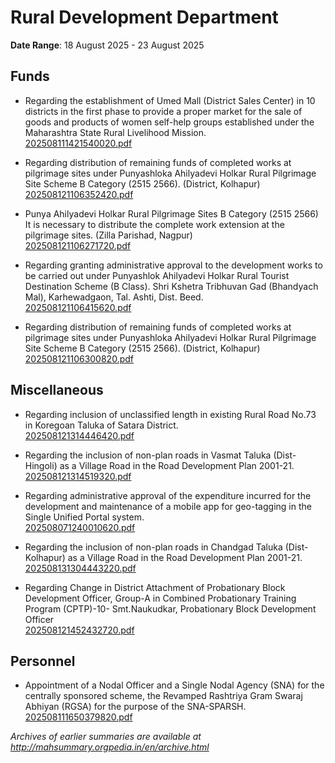 # Rural Development Department

**Date Range**: 18 August 2025 - 23 August 2025


## Funds
- Regarding the establishment of Umed Mall (District Sales Center) in 10 districts in the first phase to provide a proper market for the sale of goods and products of women self-help groups established under the Maharashtra State Rural Livelihood Mission.\
  [202508111421540020.pdf](https://gr.maharashtra.gov.in/Site/Upload/Government%20Resolutions/English/202508111421540020.pdf)

- Regarding distribution of remaining funds of completed works at pilgrimage sites under Punyashloka Ahilyadevi Holkar Rural Pilgrimage Site Scheme B Category (2515 2566). (District, Kolhapur)\
  [202508121106352420.pdf](https://gr.maharashtra.gov.in/Site/Upload/Government%20Resolutions/English/202508121106352420.pdf)

- Punya Ahilyadevi Holkar Rural Pilgrimage Sites B Category (2515 2566) It is necessary to distribute the complete work extension at the pilgrimage sites.  (Zilla Parishad, Nagpur)\
  [202508121106271720.pdf](https://gr.maharashtra.gov.in/Site/Upload/Government%20Resolutions/English/202508121106271720.pdf)

- Regarding granting administrative approval to the development works to be carried out under Punyashlok Ahilyadevi Holkar Rural Tourist Destination Scheme (B Class). Shri Kshetra Tribhuvan Gad (Bhandyach Mal), Karhewadgaon, Tal. Ashti, Dist. Beed.\
  [202508121106415620.pdf](https://gr.maharashtra.gov.in/Site/Upload/Government%20Resolutions/English/202508121106415620.pdf)

- Regarding distribution of remaining funds of completed works at pilgrimage sites under Punyashloka Ahilyadevi Holkar Rural Pilgrimage Site Scheme B Category (2515 2566). (District, Kolhapur)\
  [202508121106300820.pdf](https://gr.maharashtra.gov.in/Site/Upload/Government%20Resolutions/English/202508121106300820.pdf)

## Miscellaneous
- Regarding inclusion of unclassified length in existing Rural Road No.73 in Koregoan Taluka of Satara District.\
  [202508121314446420.pdf](https://gr.maharashtra.gov.in/Site/Upload/Government%20Resolutions/English/202508121314446420.pdf)

- Regarding the inclusion of non-plan roads in Vasmat Taluka (Dist-Hingoli)  as a Village Road in the Road Development Plan 2001-21.\
  [202508121314519320.pdf](https://gr.maharashtra.gov.in/Site/Upload/Government%20Resolutions/English/202508121314519320.pdf)

- Regarding administrative approval of the expenditure incurred for the development and maintenance of a mobile app for geo-tagging in the Single Unified Portal system.\
  [202508071240010620.pdf](https://gr.maharashtra.gov.in/Site/Upload/Government%20Resolutions/English/202508071240010620.pdf)

- Regarding the inclusion of non-plan roads in Chandgad Taluka (Dist-Kolhapur)  as a Village Road in the Road Development Plan 2001-21.\
  [202508131304443220.pdf](https://gr.maharashtra.gov.in/Site/Upload/Government%20Resolutions/English/202508131304443220.pdf)

- Regarding Change in District Attachment of Probationary Block Development Officer, Group-A in Combined Probationary Training Program (CPTP)-10- Smt.Naukudkar, Probationary Block Development Officer\
  [202508121452432720.pdf](https://gr.maharashtra.gov.in/Site/Upload/Government%20Resolutions/English/202508121452432720.pdf)

## Personnel
- Appointment of a Nodal Officer and a Single Nodal Agency (SNA) for the centrally sponsored scheme, the Revamped Rashtriya Gram Swaraj Abhiyan (RGSA) for the purpose of the SNA-SPARSH.\
  [202508111650379820.pdf](https://gr.maharashtra.gov.in/Site/Upload/Government%20Resolutions/English/202508111650379820.pdf)


*Archives of earlier summaries are available at http://mahsummary.orgpedia.in/en/archive.html*